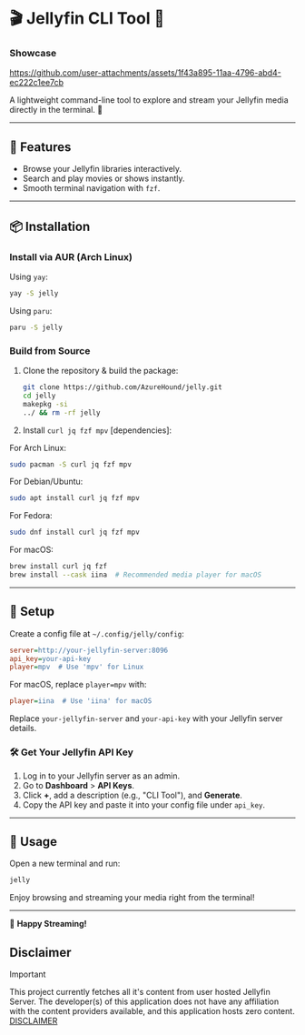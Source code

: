 # 🎬 Jellyfin CLI Tool 🍿

### Showcase

<https://github.com/user-attachments/assets/1f43a895-11aa-4796-abd4-ec222c1ee7cb>

A lightweight command-line tool to explore and stream your Jellyfin media directly in the terminal. 🚀

---

## 🌟 Features

- Browse your Jellyfin libraries interactively.
- Search and play movies or shows instantly.
- Smooth terminal navigation with `fzf`.

---

## 📦 Installation

### Install via AUR (Arch Linux)

Using `yay`:

```bash
yay -S jelly
```

Using `paru`:

```bash
paru -S jelly
```

### Build from Source

1. Clone the repository & build the package:

   ```bash
   git clone https://github.com/AzureHound/jelly.git
   cd jelly
   makepkg -si
   ../ && rm -rf jelly
   ```

2. Install `curl jq fzf mpv` [dependencies]:

For Arch Linux:

```bash
sudo pacman -S curl jq fzf mpv
```

For Debian/Ubuntu:

```bash
sudo apt install curl jq fzf mpv
```

For Fedora:

```bash
sudo dnf install curl jq fzf mpv
```

For macOS:

```bash
brew install curl jq fzf
brew install --cask iina  # Recommended media player for macOS
```

---

## 🔧 Setup

Create a config file at `~/.config/jelly/config`:

```ini
server=http://your-jellyfin-server:8096
api_key=your-api-key
player=mpv  # Use 'mpv' for Linux
```

For macOS, replace `player=mpv` with:

```ini
player=iina  # Use 'iina' for macOS
```

Replace `your-jellyfin-server` and `your-api-key` with your Jellyfin server details.

### 🛠️ Get Your Jellyfin API Key

1. Log in to your Jellyfin server as an admin.
2. Go to **Dashboard** > **API Keys**.
3. Click **+**, add a description (e.g., "CLI Tool"), and **Generate**.
4. Copy the API key and paste it into your config file under `api_key`.

---

## 🚀 Usage

Open a new terminal and run:

```bash
jelly
```

Enjoy browsing and streaming your media right from the terminal!

---

🎉 **Happy Streaming!**

## Disclaimer

> [!IMPORTANT]
>
> This project currently fetches all it's content from user hosted Jellyfin Server.
> The developer(s) of this application does not have any affiliation with the content providers available, and this application hosts zero content.
> [DISCLAIMER](https://github.com/AzureHound/jelly/blob/main/DISCLAIMER.md)

